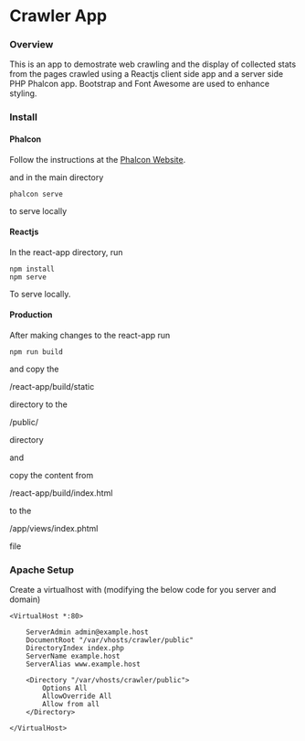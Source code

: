 # Crawler App

### Overview
This is an app to demostrate web crawling and the display of collected stats from the pages crawled using a Reactjs 
client side app and a server side PHP Phalcon app. Bootstrap and Font Awesome are used to enhance styling.

### Install

#### Phalcon

Follow the instructions at the [Phalcon Website](https://phalconphp.com/en/download/linux).

and in the main directory 

```
phalcon serve
```

to serve locally

#### Reactjs

In the react-app directory, run

```
npm install
npm serve
```

To serve locally.

#### Production

After making changes to the react-app run

```
npm run build
```

and copy the 

/react-app/build/static
 
 directory to the 
 
/public/

directory

and

copy the content from

/react-app/build/index.html

to the 

/app/views/index.phtml

file

### Apache Setup

Create a virtualhost with (modifying the below code for you server and domain)

```
<VirtualHost *:80>

    ServerAdmin admin@example.host
    DocumentRoot "/var/vhosts/crawler/public"
    DirectoryIndex index.php
    ServerName example.host
    ServerAlias www.example.host

    <Directory "/var/vhosts/crawler/public">
        Options All
        AllowOverride All
        Allow from all
    </Directory>

</VirtualHost>

```


